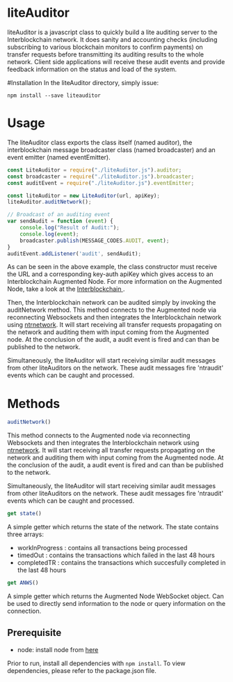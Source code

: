 # liteAuditor
liteAuditor is a javascript class to quickly build a lite auditing server to the Interblockchain network. It does sanity and accounting checks (including subscribing to various blockchain monitors to confirm payments) on transfer requests before transmitting its auditing results to the whole network. Client side applications will receive these audit events and provide feedback information on the status and load of the system. 

#Installation
In the liteAuditor directory, simply issue:

`npm install --save liteauditor`

# Usage

The liteAuditor class exports the class itself (named auditor), the interblockchain message broadcaster class (named broadcaster)
and an event emitter (named eventEmitter). 

```javascript
const LiteAuditor = require("./liteAuditor.js").auditor;
const broadcaster = require("./liteAuditor.js").broadcaster;
const auditEvent = require("./liteAuditor.js").eventEmitter;

const liteAuditor = new LiteAuditor(url, apiKey);
liteAuditor.auditNetwork();

// Broadcast of an auditing event  
var sendAudit = function (event) {
    console.log("Result of Audit:");
    console.log(event);
    broadcaster.publish(MESSAGE_CODES.AUDIT, event);
}
auditEvent.addListener('audit', sendAudit);
```

As can be seen in the above example, the class constructor must receive the URL and a corresponding key-auth apiKey
which gives access to an Interblockchain Augmented Node. For more information on the Augmented Node, take a look at the [Interblockchain ](http://interblockchain.io/documentation/index.html#).

Then, the Interblockchain network can be audited simply by invoking the auditNetwork method. This method connects to the Augmented node via reconnecting Websockets and then integrates the Interblockchain network using [ntrnetwork](https://www.npmjs.com/package/ntrnetwork). It will start receiving all transfer requests propagating on the network and auditing them with input coming from the Augmented node. At the conclusion of the audit, a audit event is fired and can than be published to the network.

Simultaneously, the liteAuditor will start receiving similar audit messages from other liteAuditors on the network. These audit messages fire
'ntraudit' events which can be caught and processed.

# Methods

```javascript
auditNetwork()
```
This method connects to the Augmented node via reconnecting Websockets and then integrates the Interblockchain network using [ntrnetwork](https://www.npmjs.com/package/ntrnetwork). It will start receiving all transfer requests propagating on the network and auditing them with input coming from the Augmented node. At the conclusion of the audit, a audit event is fired and can than be published to the network.

Simultaneously, the liteAuditor will start receiving similar audit messages from other liteAuditors on the network. These audit messages fire
'ntraudit' events which can be caught and processed.

```javascript
get state()
```
A simple getter which returns the state of the network. The state contains three arrays:
 - workInProgress : contains all transactions being processed
 - timedOut : contains the transactions which failed in the last 48 hours
 - completedTR : contains the transactions which succesfully completed in the last 48 hours

```javascript
get ANWS()
```
A simple getter which returns the Augmented Node WebSocket object. Can be used to directly send information to the node or query
information on the connection. 


## Prerequisite
* node: install node from [here](https://nodejs.org/en/download/)

Prior to run, install all dependencies with `npm install`. To view dependencies, please refer to the package.json file.